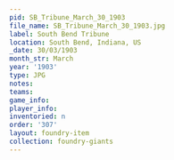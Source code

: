 ```yaml
---
pid: SB_Tribune_March_30_1903
file_name: SB_Tribune_March_30_1903.jpg
label: South Bend Tribune
location: South Bend, Indiana, US
_date: 30/03/1903
month_str: March
year: '1903'
type: JPG
notes: 
teams: 
game_info: 
player_info: 
inventoried: n
order: '307'
layout: foundry-item
collection: foundry-giants
---
```


